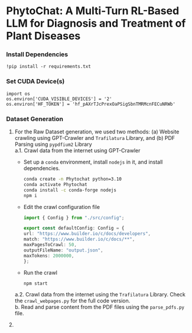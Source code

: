 # PhytoChat: A Multi-Turn RL-Based LLM for Diagnosis and Treatment of Plant Diseases

### Install Dependencies
```!pip install -r requirements.txt```

### Set CUDA Device(s)
```
import os
os.environ['CUDA_VISIBLE_DEVICES'] = '2'
os.environ['HF_TOKEN'] = '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'
```

### Dataset Generation
1. For the Raw Dataset generation, we used two methods: (a) Website crawling using GPT-Crawler and ```Trafilatura``` Library, and (b) PDF Parsing using ```pypdfium2``` Library <br>
   a.1. Crawl data from the internet using GPT-Crawler
   * Set up a `conda` environment, install `nodejs` in it, and install dependencies.

     ```bash
     conda create -n Phytochat python=3.10
     conda activate Phytochat
     conda install -c conda-forge nodejs
     npm i
     ```

   * Edit the crawl configuration file
     ```ts
     import { Config } from "./src/config";

     export const defaultConfig: Config = {
     url: "https://www.builder.io/c/docs/developers",
     match: "https://www.builder.io/c/docs/**",
     maxPagesToCrawl: 50,
     outputFileName: "output.json",
     maxTokens: 2000000,
     };
     ```
   * Run the crawl
     ```bash
     npm start
     ```

   a.2. Crawl data from the internet using the ```Trafilatura``` Library. Check the ```crawl_webpages.py``` for the full code version. <br>
   b. Read and parse content from the PDF files using the ```parse_pdfs.py``` file. <br>

3. 
